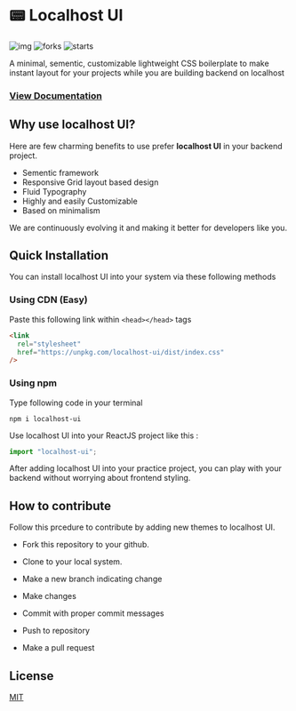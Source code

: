 # 📟 Localhost UI

![img](https://img.shields.io/badge/Licence-MIT-success) ![forks](https://img.shields.io/github/forks/fewprojects/localhost) ![starts](https://img.shields.io/github/stars/fewprojects/localhost)

A minimal, sementic, customizable lightweight CSS boilerplate to make instant layout for your projects while you are building backend on localhost

### [View Documentation](https://fewprojects.github.io/localhost/)

## Why use localhost UI?

Here are few charming benefits to use prefer **localhost UI** in your backend project.

- Sementic framework
- Responsive Grid layout based design
- Fluid Typography
- Highly and easily Customizable
- Based on minimalism

We are continuously evolving it and making it better for developers like you.

## Quick Installation

You can install localhost UI into your system via these following methods

### Using CDN (Easy)

Paste this following link within `<head></head>` tags

```html
<link
  rel="stylesheet"
  href="https://unpkg.com/localhost-ui/dist/index.css"
/>
```

### Using npm

Type following code in your terminal

```git
npm i localhost-ui
```

Use localhost UI into your ReactJS project like this :

```javascript
import "localhost-ui";
```

After adding localhost UI into your practice project, you can play with your backend without worrying about frontend styling.

## How to contribute

Follow this prcedure to contribute by adding new themes to localhost UI.

- Fork this repository to your github.

- Clone to your local system.

- Make a new branch indicating change

- Make changes

- Commit with proper commit messages

- Push to repository

- Make a pull request

## License

[MIT](https://github.com/fewprojects/localhost/blob/master/LICENSE)
